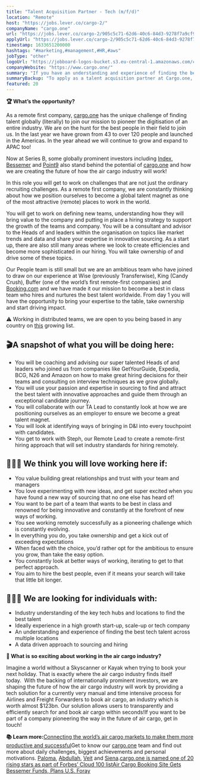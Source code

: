 ```yaml
---
title: "Talent Acquisition Partner - Tech (m/f/d)"
location: "Remote"
host: "https://jobs.lever.co/cargo-2/"
companyName: "cargo.one"
url: "https://jobs.lever.co/cargo-2/905c5c71-62d6-40c6-84d3-9278f7a9cf96"
applyUrl: "https://jobs.lever.co/cargo-2/905c5c71-62d6-40c6-84d3-9278f7a9cf96/apply"
timestamp: 1633651200000
hashtags: "#marketing,#management,#HR,#aws"
jobType: "other"
logoUrl: "https://jobboard-logos-bucket.s3.eu-central-1.amazonaws.com/cargo-one"
companyWebsite: "https://www.cargo.one/"
summary: "If you have an understanding and experience of finding the best tech talent across multiple locations, Cargo.one is looking for someone with your knowledge."
summaryBackup: "To apply as a talent acquisition partner at Cargo.one, you preferably need to have some #marketing, #management, #HR."
featured: 20
---
```


**🏆 What’s the opportunity?**

As a remote first company, [cargo.one](http://cargo.one) has the unique challenge of finding talent globally (literally) to join our mission to pioneer the digitisation of an entire industry. We are on the hunt for the best people in their field to join us. In the last year we have grown from 43 to over 120 people and launched in the Americas. In the year ahead we will continue to grow and expand to APAC too! 

Now at Series B, some globally prominent investors including [Index](https://www.indexventures.com/companies/), [Bessemer](https://www.bvp.com/companies) and [Point9](https://www.pointnine.com/p9-family) also stand behind the potential of [cargo.one](http://cargo.one) and how we are creating the future of how the air cargo industry will work!

In this role you will get to work on challenges that are not just the ordinary recruiting challenges. As a remote first company, we are constantly thinking about how we position ourselves to become a global talent magnet as one of the most attractive (remote) places to work in the world.

You will get to work on defining new teams, understanding how they will bring value to the company and putting in place a hiring strategy to support the growth of the teams and company. You will be a consultant and advisor to the Heads of and leaders within the organisation on topics like market trends and data and share your expertise in innovative sourcing. As a start up, there are also still many areas where we look to create efficiencies and become more sophisticated in our hiring. You will take ownership of and drive some of these topics.

Our People team is still small but we are an ambitious team who have joined to draw on our experience at Wise (previously Transferwise), King (Candy Crush), Buffer (one of the world’s first remote-first companies) and [Booking.com](http://Booking.com) and we have made it our mission to become a best in class team who hires and nurtures the best talent worldwide. From day 1 you will have the opportunity to bring your expertise to the table, take ownership and start driving impact.  

⚠️ Working in distributed teams, we are open to you being based in any country on [this](https://www.cargo.one/remote-working) growing list.

## 🎬A snapshot of what you will be doing here:

*   You will be coaching and advising our super talented Heads of and leaders who joined us from companies like GetYourGuide, Expedia, BCG, N26 and Amazon on how to make great hiring decisions for their teams and consulting on interview techniques as we grow globally. 
*   You will use your passion and expertise in sourcing to find and attract the best talent with innovative approaches and guide them through an exceptional candidate journey.
*   You will collaborate with our TA Lead to constantly look at how we are positioning ourselves as an employer to ensure we become a great talent magnet.
*   You will look at identifying ways of bringing in D&I into every touchpoint with candidates.
*   You get to work with Steph, our Remote Lead to create a remote-first hiring approach that will set industry standards for hiring remotely.

## 🙋🏽‍♀️ We think you will love working here if:

*   You value building great relationships and trust with your team and managers
*   You love experimenting with new ideas, and get super excited when you have found a new way of sourcing that no one else has heard of! 
*   You want to be part of a team that wants to be best in class and renowned for being innovative and constantly at the forefront of new ways of working.
*   You see working remotely successfully as a pioneering challenge which is constantly evolving.
*   In everything you do, you take ownership and get a kick out of exceeding expectations
*   When faced with the choice, you’d rather opt for the ambitious to ensure you grow, than take the easy option.
*   You constantly look at better ways of working, iterating to get to that perfect approach.
*   You aim to hire the best people, even if it means your search will take that little bit longer.

## 🕵🏻‍♀️ We are looking for individuals with:

*   Industry understanding of the key tech hubs and locations to find the best talent
*   Ideally experience in a high growth start-up, scale-up or tech company
*   An understanding and experience of finding the best tech talent across multiple locations
*   A data driven approach to sourcing and hiring

**🤔 What is so exciting about working in the air cargo industry?**

Imagine a world without a Skyscanner or Kayak when trying to book your next holiday. That is exactly where the air cargo industry finds itself today.  With the backing of internationally prominent investors, we are shaping the future of how the air cargo industry will work by providing a tech solution for a currently very manual and time intensive process for Airlines and Freight Forwarders to book air cargo, an industry which is worth almost $123bn. Our solution allows users to transparently and efficiently search for and book air cargo within seconds!If you want to be part of a company pioneering the way in the future of air cargo, get in touch! 

**📚 Learn more:**[Connecting the world’s air cargo markets to make them more productive and successful](https://www.cargo.one/about-us)Get to know our [cargo.one](http://cargo.one/) team and find out more about daily challenges, biggest achievements and personal motivations. [Paloma](https://www.cargo.one/one-on-one/paloma-diaz-horstmann), [Abdullah](https://www.cargo.one/one-on-one/abdullah-raid), [Veit](https://www.cargo.one/one-on-one/veit-dinges) and [Siena](https://www.cargo.one/one-on-one/siena-chan).[cargo.one is named one of 20 rising stars as part of Forbes’ Cloud 100 list](https://www.cargo.one/press/forbescloud100-risingstars)[Air Cargo Booking Site Gets Bessemer Funds, Plans U.S. Foray](https://www.bloomberg.com/news/articles/2020-12-17/air-cargo-booking-site-gets-bessemer-funding-plans-u-s-foray)
